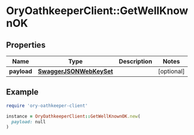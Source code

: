 # OryOathkeeperClient::GetWellKnownOK

## Properties

| Name | Type | Description | Notes |
| ---- | ---- | ----------- | ----- |
| **payload** | [**SwaggerJSONWebKeySet**](SwaggerJSONWebKeySet.md) |  | [optional] |

## Example

```ruby
require 'ory-oathkeeper-client'

instance = OryOathkeeperClient::GetWellKnownOK.new(
  payload: null
)
```


